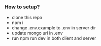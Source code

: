 ### How to setup?

- clone this repo
- npm i
- change .env.example to .env in server dir
- update mongo uri in .env
- run npm run dev in both client and server
